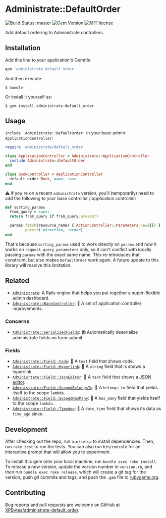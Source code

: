 # Administrate::DefaultOrder

[![Build Status: master](https://travis-ci.com/XPBytes/administrate-default_order.svg)](https://travis-ci.com/XPBytes/administrate-default_order)
[![Gem Version](https://badge.fury.io/rb/administrate-default_order.svg)](https://badge.fury.io/rb/administrate-default_order)
[![MIT license](http://img.shields.io/badge/license-MIT-brightgreen.svg)](http://opensource.org/licenses/MIT)

Add default ordering to Administrate controllers.

## Installation

Add this line to your application's Gemfile:

```ruby
gem 'administrate-default_order'
```

And then execute:

    $ bundle

Or install it yourself as:

    $ gem install administrate-default_order

## Usage

`include 'Administrate::DefaultOrder'` in your base admin `ApplicationController`:

```ruby
require 'administrate/default_order'

class ApplicationController < Administrate::ApplicationController
  include Administrate::DefaultOrder
end

class BookController < ApplicationController
  default_order Book, name: :asc
end
```

⚠ If you're on a recent `administrate` version, you'll (temporarily) need to add the following to your base controller / application controller:

```ruby
def sorting_params
  from_query = super
  return from_query if from_query.present?

  params.fetch(resource_name) { ActionController::Parameters.new({}) }
        .permit(:direction, :order)
end
```

That's because `sorting_params` used to work directly on `params` and now it works on `request.query_parameters` only, so it can't conflict with locally passing `params` with the exact same name. This re-introduces that constraint, but also makes `DefaultOrder` work again. A future update to this library will resolve this limitation.

## Related

- [`Administrate`](https://github.com/thoughtbot/administrate): A Rails engine that helps you put together a super-flexible admin dashboard.
- [`Administrate::BaseController`](https://github.com/XPBytes/administrate-base_controller): :stars: A set of application controller improvements.

### Concerns

- [`Administrate::SerializedFields`](https://github.com/XPBytes/administrate-serialized_fields): :ab: Automatically deserialize administrate fields on form submit.

### Fields

- [`Administrate::Field::Code`](https://github.com/XPBytes/administrate-field-code): :pencil: A `text` field that shows code.
- [`Administrate::Field::Hyperlink`](https://github.com/XPBytes/administrate-field-hyperlink): :pencil: A `string` field that is shows a hyperlink.
- [`Adminisrtate::Field::JsonEditor`](https://github.com/XPBytes/administrate-field-json_editor): :pencil: A `text` field that shows a [JSON editor](https://github.com/josdejong/jsoneditor).
- [`Administrate::Field::ScopedBelongsTo`](https://github.com/XPBytes/administrate-field-scoped_belongs_to): :pencil: A `belongs_to` field that yields itself to the scope `lambda`.
- [`Administrate::Field::ScopedHasMany`](https://github.com/XPBytes/administrate-field-scoped_has_many): :pencil: A `has_many` field that yields itself to the scope `lambda`.
- [`Administrate::Field::TimeAgo`](https://github.com/XPBytes/administrate-field-time_ago): :pencil: A `date_time` field that shows its data as `time_ago` since.

## Development

After checking out the repo, run `bin/setup` to install dependencies. Then, run `rake test` to run the tests. You can
also run `bin/console` for an interactive prompt that will allow you to experiment.

To install this gem onto your local machine, run `bundle exec rake install`. To release a new version, update the
version number in `version.rb`, and then run `bundle exec rake release`, which will create a git tag for the version,
push git commits and tags, and push the `.gem` file to [rubygems.org](https://rubygems.org).

## Contributing

Bug reports and pull requests are welcome on GitHub at [XPBytes/administrate-default_order](https://github.com/XPBytes/administrate-default_order).

